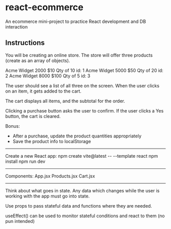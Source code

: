 # react-ecommerce
An ecommerce mini-project to practice React development and DB interaction

## Instructions
You will be creating an online store. The store will offer three products (create as an array of objects).

  Acme Widget 2000  $10     Qty of 10  id: 1
  Acme Widget 5000  $50     Qty of 20  id: 2
  Acme Widget 8000  $100    Qty of 5   id: 3

The user should see a list of all three on the screen. When the user clicks on an item, it gets added to the cart.

The cart displays all items, and the subtotal for the order. 

Clicking a purchase button asks the user to confirm. If the user clicks a Yes button, the cart is cleared.

Bonus:
  - After a purchase, update the product quantities appropriately
  - Save the product info to localStorage

----------------------------
Create a new React app:
  npm create vite@latest <your-app-name-here> -- --template react
  npm install 
  npm run dev

---------------------------
Components:
   App.jsx 
   Products.jsx 
   Cart.jsx 

---------------------------
Think about what goes in state. Any data which changes while the user is working with the app must go into state.

Use props to pass stateful data and functions where they are needed.

useEffect() can be used to monitor stateful conditions and react to them (no pun intended)
